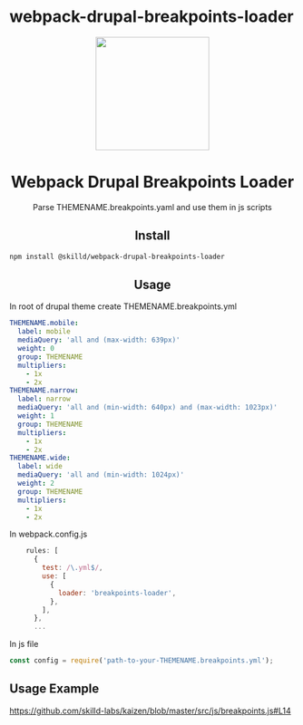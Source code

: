 # webpack-drupal-breakpoints-loader

<div align="center">
  <a href="https://github.com/webpack/webpack">
    <img width="200" height="200"
      src="https://webpack.js.org/assets/icon-square-big.svg">
  </a>
  <h1>Webpack Drupal Breakpoints Loader</h1>
  <p>Parse THEMENAME.breakpoints.yaml and use them in js scripts</p>
</div>

<h2 align="center">Install</h2>

```bash
npm install @skilld/webpack-drupal-breakpoints-loader
```

<h2 align="center">Usage</h2>

<p>In root of drupal theme create THEMENAME.breakpoints.yml</p>

```yml
THEMENAME.mobile:
  label: mobile
  mediaQuery: 'all and (max-width: 639px)'
  weight: 0
  group: THEMENAME
  multipliers:
    - 1x
    - 2x
THEMENAME.narrow:
  label: narrow
  mediaQuery: 'all and (min-width: 640px) and (max-width: 1023px)'
  weight: 1
  group: THEMENAME
  multipliers:
    - 1x
    - 2x
THEMENAME.wide:
  label: wide
  mediaQuery: 'all and (min-width: 1024px)'
  weight: 2
  group: THEMENAME
  multipliers:
    - 1x
    - 2x
```

<p>In webpack.config.js</p>

```js
    rules: [
      {
        test: /\.yml$/,
        use: [
          {
            loader: 'breakpoints-loader',
          },
        ],
      },
      ...
```

<p>In js file</p>

```js
const config = require('path-to-your-THEMENAME.breakpoints.yml');
```

<h2>Usage Example</h2>

https://github.com/skilld-labs/kaizen/blob/master/src/js/breakpoints.js#L14
